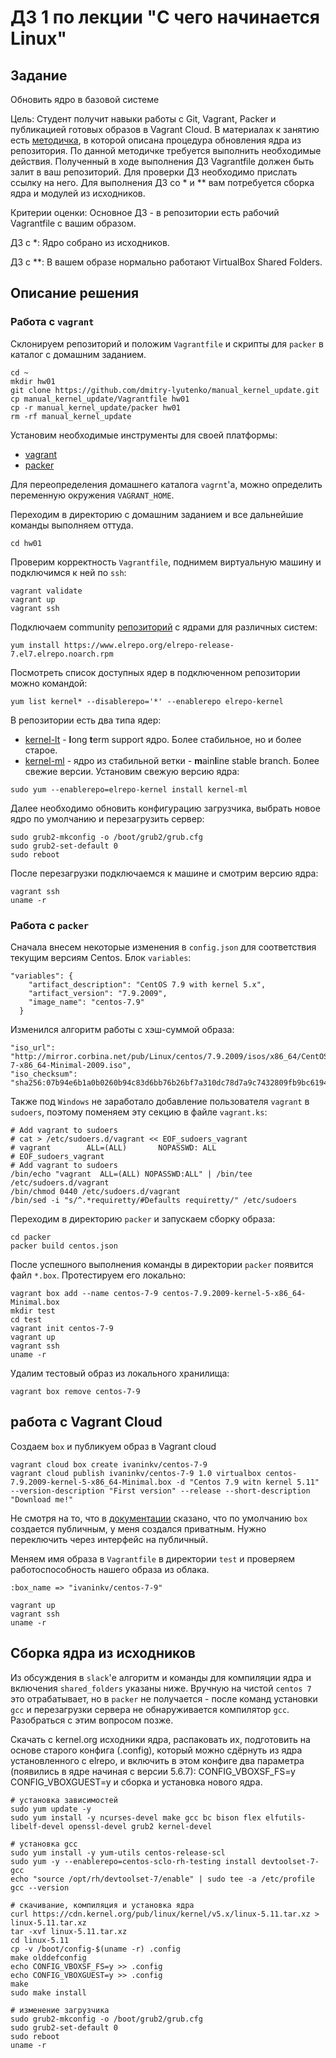 # ДЗ 1 по лекции "С чего начинается Linux"

## Задание
Обновить ядро в базовой системе

Цель: Студент получит навыки работы с Git, Vagrant, Packer и публикацией готовых образов в Vagrant Cloud.
В материалах к занятию есть [методичка](https://github.com/dmitry-lyutenko/manual_kernel_update/blob/master/manual/manual.md), в которой описана процедура обновления ядра из репозитория. По данной методичке требуется выполнить необходимые действия. Полученный в ходе выполнения ДЗ Vagrantfile должен быть залит в ваш репозиторий. Для проверки ДЗ необходимо прислать ссылку на него.
Для выполнения ДЗ со * и ** вам потребуется сборка ядра и модулей из исходников.

Критерии оценки: Основное ДЗ - в репозитории есть рабочий Vagrantfile с вашим образом.

ДЗ с *: Ядро собрано из исходников.

ДЗ с **: В вашем образе нормально работают VirtualBox Shared Folders.

## Описание решения

### Работа с `vagrant`

Склонируем репозиторий и положим `Vagrantfile` и скрипты для `packer` в каталог с домашним заданием.
```
cd ~
mkdir hw01
git clone https://github.com/dmitry-lyutenko/manual_kernel_update.git
cp manual_kernel_update/Vagrantfile hw01
cp -r manual_kernel_update/packer hw01
rm -rf manual_kernel_update
```

Установим необходимые инструменты для своей платформы:
* [vagrant](https://www.vagrantup.com/downloads)
* [packer](https://www.packer.io/downloads)

Для переопределения домашнего каталога `vagrnt`'а, можно определить переменную окружения `VAGRANT_HOME`.

Переходим в директорию с домашним заданием и все дальнейшие команды выполняем оттуда.
```
cd hw01
```
Проверим корректность `Vagrantfile`, поднимем виртуальную машину и подключимся к ней по `ssh`:
```
vagrant validate
vagrant up
vagrant ssh
```
Подключаем community [репозиторий](http://elrepo.org/tiki/HomePage) с ядрами для различных систем:
```
yum install https://www.elrepo.org/elrepo-release-7.el7.elrepo.noarch.rpm
```
Посмотреть список доступных ядер в подключенном репозитории можно командой:
```
yum list kernel* --disablerepo='*' --enablerepo elrepo-kernel
```
В репозитории есть два типа ядер:
* [kernel-lt](http://elrepo.org/tiki/kernel-lt) - **l**ong **t**erm support ядро. Более стабильное, но и более старое.
* [kernel-ml](http://elrepo.org/tiki/kernel-ml) - ядро из стабильной ветки - **m**ain**l**ine stable branch. Более свежие версии.
Установим свежую версию ядра:
```
sudo yum --enablerepo=elrepo-kernel install kernel-ml
```
Далее необходимо обновить конфигурацию загрузчика, выбрать новое ядро по умолчанию и перезагрузить сервер:
```
sudo grub2-mkconfig -o /boot/grub2/grub.cfg
sudo grub2-set-default 0
sudo reboot
```
После перезагрузки подключаемся к машине и смотрим версию ядра:
```
vagrant ssh
uname -r
```

### Работа с `packer`

Сначала внесем некоторые изменения в `config.json` для соответствия текущим версиям Centos. Блок `variables`:
```
"variables": {
    "artifact_description": "CentOS 7.9 with kernel 5.x",
    "artifact_version": "7.9.2009",
    "image_name": "centos-7.9"
  }
```
Изменился алгоритм работы с хэш-суммой образа:
```
"iso_url": "http://mirror.corbina.net/pub/Linux/centos/7.9.2009/isos/x86_64/CentOS-7-x86_64-Minimal-2009.iso",
"iso_checksum": "sha256:07b94e6b1a0b0260b94c83d6bb76b26bf7a310dc78d7a9c7432809fb9bc6194a",
```
Также под `Windows` не заработало добавление пользователя `vagrant` в `sudoers`, поэтому поменяем эту секцию в файле `vagrant.ks`:
```
# Add vagrant to sudoers
# cat > /etc/sudoers.d/vagrant << EOF_sudoers_vagrant
# vagrant        ALL=(ALL)       NOPASSWD: ALL
# EOF_sudoers_vagrant
# Add vagrant to sudoers
/bin/echo "vagrant  ALL=(ALL) NOPASSWD:ALL" | /bin/tee /etc/sudoers.d/vagrant
/bin/chmod 0440 /etc/sudoers.d/vagrant
/bin/sed -i "s/^.*requiretty/#Defaults requiretty/" /etc/sudoers
```
Переходим в директорию `packer` и запускаем сборку образа:
```
cd packer
packer build centos.json
```
После успешного выполнения команды в директории `packer` появится файл `*.box`. Протестируем его локально:
```
vagrant box add --name centos-7-9 centos-7.9.2009-kernel-5-x86_64-Minimal.box
mkdir test
cd test
vagrant init centos-7-9
vagrant up
vagrant ssh
uname -r
```
Удалим тестовый образ из локального хранилища:
```
vagrant box remove centos-7-9
```

## работа с Vagrant Cloud

Создаем `box` и публикуем образ в Vagrant cloud
```
vagrant cloud box create ivaninkv/centos-7-9
vagrant cloud publish ivaninkv/centos-7-9 1.0 virtualbox centos-7.9.2009-kernel-5-x86_64-Minimal.box -d "Centos 7.9 witn kernel 5.11" --version-description "First version" --release --short-description "Download me!"
```
Не смотря на то, что в [документации](https://www.vagrantup.com/docs/cli/cloud#cloud-box-create) сказано, что по умолчанию `box` создается публичным, у меня создался приватным. Нужно переключить через интерфейс на публичный.

Меняем имя образа в `Vagrantfile` в директории `test` и проверяем работоспособность нашего образа из облака.
```
:box_name => "ivaninkv/centos-7-9"

vagrant up
vagrant ssh
uname -r
```

## Сборка ядра из исходников

Из обсуждения в `slack`'е алгоритм и команды для компиляции ядра и включения `shared_folders` указаны ниже. Вручную на чистой `centos 7` это отрабатывает, но в `packer` не получается - после команд установки `gcc` и перезагрузки сервера не обнаруживается компилятор `gcc`. Разобраться с этим вопросом позже.

Скачать с kernel.org исходники ядра, распаковать их, подготовить на основе старого конфига (.config), который можно сдёрнуть из ядра установленного с elrepo, и включить в этом конфиге два параметра (появились в ядре начиная с версии 5.6.7):
CONFIG_VBOXSF_FS=y
CONFIG_VBOXGUEST=y
и сборка и установка нового ядра.

```
# установка зависимостей
sudo yum update -y
sudo yum install -y ncurses-devel make gcc bc bison flex elfutils-libelf-devel openssl-devel grub2 kernel-devel

# установка gcc
sudo yum install -y yum-utils centos-release-scl
sudo yum -y --enablerepo=centos-sclo-rh-testing install devtoolset-7-gcc
echo "source /opt/rh/devtoolset-7/enable" | sudo tee -a /etc/profile
gcc --version

# скачивание, компиляция и установка ядра
curl https://cdn.kernel.org/pub/linux/kernel/v5.x/linux-5.11.tar.xz > linux-5.11.tar.xz
tar -xvf linux-5.11.tar.xz
cd linux-5.11
cp -v /boot/config-$(uname -r) .config
make olddefconfig
echo CONFIG_VBOXSF_FS=y >> .config
echo CONFIG_VBOXGUEST=y >> .config
make
sudo make install

# изменение загрузчика
sudo grub2-mkconfig -o /boot/grub2/grub.cfg
sudo grub2-set-default 0
sudo reboot
uname -r
```